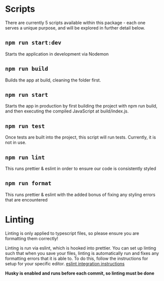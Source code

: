 # Scripts

There are currently 5 scripts available within this package - each one serves a unique purpose, and will be explored in
further detail below.

## `npm run start:dev`
Starts the application in development via Nodemon
## `npm run build`
Builds the app at build, cleaning the folder first.
## `npm run start`
Starts the app in production by first building the project with npm run build, and then executing the compiled 
JavaScript at build/index.js.
## `npm run test`
Once tests are built into the project, this script will run tests. Currently, it is not in use.
## `npm run lint`
This runs prettier & eslint in order to ensure our code is consistently styled
## `npm run format`
This runs prettier & eslint with the added bonus of fixing any styling errors that are encountered

# Linting
Linting is only applied to typescript files, so please ensure you are formatting them correctly!

Linting is run via eslint, which is hooked into prettier. You can set up linting such that when you save your files, 
linting is automatically run and fixes any formatting errors that it is able to. To do this, follow the instructions for
setup for your specific editor.
[eslint integration instructions](https://eslint.org/docs/latest/user-guide/integrations)

**Husky is enabled and runs before each commit, so linting must be done**